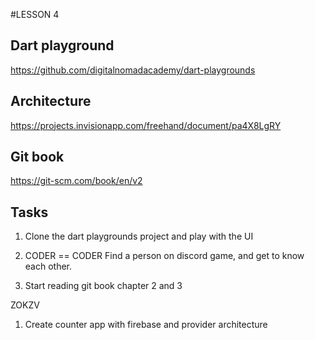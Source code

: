 #LESSON 4

## Dart playground
https://github.com/digitalnomadacademy/dart-playgrounds

## Architecture
https://projects.invisionapp.com/freehand/document/pa4X8LgRY

## Git book
https://git-scm.com/book/en/v2




## Tasks

1. Clone the dart playgrounds project and play with the UI

2. CODER == CODER 
  Find a person on discord game, and get to know each other.

3. Start reading git book chapter 2 and 3

ZOKZV

1. Create counter app with firebase
 and provider architecture